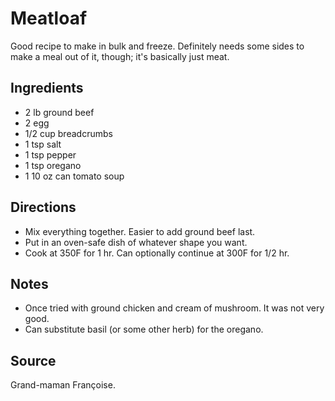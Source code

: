 # Meatloaf

Good recipe to make in bulk and freeze.
Definitely needs some sides to make a meal out of it, though;
it's basically just meat.

## Ingredients

* 2 lb ground beef
* 2 egg
* 1/2 cup breadcrumbs
* 1 tsp salt
* 1 tsp pepper
* 1 tsp oregano
* 1 10 oz can tomato soup

## Directions

* Mix everything together. Easier to add ground beef last.
* Put in an oven-safe dish of whatever shape you want.
* Cook at 350F for 1 hr. Can optionally continue at 300F for 1/2 hr.

## Notes

* Once tried with ground chicken and cream of mushroom. It was not very good.
* Can substitute basil (or some other herb) for the oregano.

## Source

Grand-maman Françoise.
